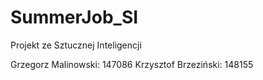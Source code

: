# SummerJob_SI
Projekt ze Sztucznej Inteligencji

Grzegorz Malinowski: 147086
Krzysztof Brzeziński: 148155
